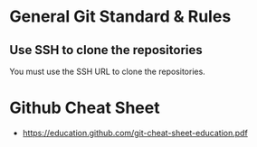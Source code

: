 # General Git Standard & Rules

## Use SSH to clone the repositories

You must use the SSH URL to clone the repositories.

# Github Cheat Sheet

- https://education.github.com/git-cheat-sheet-education.pdf